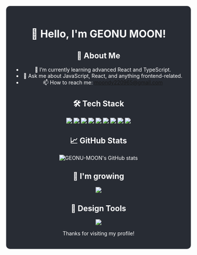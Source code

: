<div align="center" style="background-color: #282c34; padding: 20px; border-radius: 10px; color: white;">
  <h1>👋 Hello, I'm GEONU MOON!</h1>
  
  ## 🚀 About Me
  - 🌱 I’m currently learning advanced React and TypeScript.
  - 💬 Ask me about JavaScript, React, and anything frontend-related.
  - 📫 How to reach me: <a href="mailto:moondy220965@gmail.com" style="color: #61dafb;">moondy220965@gmail.com</a>

  ## 🛠 Tech Stack
  <p>
    <img src="https://img.shields.io/badge/html5-%23E34F26.svg?style=flat-square&logo=html5&logoColor=white" />
    <img src="https://img.shields.io/badge/css3-%231572B6.svg?style=flat-square&logo=css3&logoColor=white" />
    <img src="https://img.shields.io/badge/javascript-%23323330.svg?style=flat-square&logo=javascript&logoColor=%23F7DF1E" />
    <img src="https://img.shields.io/badge/react-%2320232a.svg?style=flat-square&logo=react&logoColor=%2361DAFB" />
    <img src="https://img.shields.io/badge/redux-%23593d88.svg?style=flat-square&logo=redux&logoColor=white" />
    <img src="https://img.shields.io/badge/typescript-%23007ACC.svg?style=flat-square&logo=typescript&logoColor=white" />
    <img src="https://img.shields.io/badge/next.js-%23000000.svg?style=flat-square&logo=nextdotjs&logoColor=white" />
    <img src="https://img.shields.io/badge/tailwindcss-%2338B2AC.svg?style=flat-square&logo=tailwind-css&logoColor=white" />
    <img src="https://img.shields.io/badge/styled--components-%23DB7093.svg?style=flat-square&logo=styled-components&logoColor=white" />
  </p>

  ## 📈 GitHub Stats
  <img src="https://github-readme-stats.vercel.app/api?username=GEONU-MOON&theme=react&show_icons=true" alt="GEONU-MOON's GitHub stats" />

  ## 🌱 I'm growing
  <a href="https://lilac-devourer-013.notion.site/dbb6527bdf1c4d97b0474f76a3cad217?pvs=4">
    <img src="https://img.shields.io/badge/portfolio-%23000000.svg?style=flat-square&logo=firefox&logoColor=#FF7139" />
  </a>

  ## 🎨 Design Tools
  <img src="https://img.shields.io/badge/figma-%23F24E1E.svg?style=flat-square&logo=figma&logoColor=white" />

  <p>Thanks for visiting my profile!</p>
</div>
